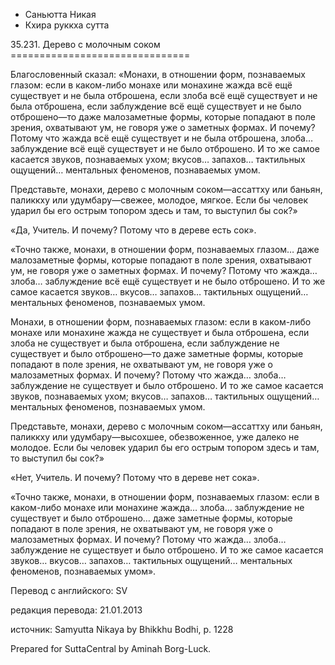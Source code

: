 









* Саньютта Никая
* Кхира руккха сутта


35\.231\. Дерево с молочным соком
\=\=\=\=\=\=\=\=\=\=\=\=\=\=\=\=\=\=\=\=\=\=\=\=\=\=\=\=\=\=\=



Благословенный сказал: «Монахи, в отношении форм, познаваемых глазом: если в каком\-либо монахе или монахине жажда всё ещё существует и не была отброшена, если злоба всё ещё существует и не была отброшена, если заблуждение всё ещё существует и не было отброшено—то даже малозаметные формы, которые попадают в поле зрения, охватывают ум, не говоря уже о заметных формах\. И почему? Потому что жажда всё ещё существует и не была отброшена, злоба… заблуждение всё ещё существует и не было отброшено\. И то же самое касается звуков, познаваемых ухом; вкусов… запахов… тактильных ощущений… ментальных феноменов, познаваемых умом\.


Представьте, монахи, дерево с молочным соком—ассаттху или баньян, паликкху или удумбару—свежее, молодое, мягкое\. Если бы человек ударил бы его острым топором здесь и там, то выступил бы сок?»


«Да, Учитель\. И почему? Потому что в дереве есть сок»\.


«Точно также, монахи, в отношении форм, познаваемых глазом… даже малозаметные формы, которые попадают в поле зрения, охватывают ум, не говоря уже о заметных формах\. И почему? Потому что жажда… злоба… заблуждение всё ещё существует и не было отброшено\. И то же самое касается звуков… вкусов… запахов… тактильных ощущений… ментальных феноменов, познаваемых умом\.


Монахи, в отношении форм, познаваемых глазом: если в каком\-либо монахе или монахине жажда не существует и была отброшена, если злоба не существует и была отброшена, если заблуждение не существует и было отброшено—то даже заметные формы, которые попадают в поле зрения, не охватывают ум, не говоря уже о малозаметных формах\. И почему? Потому что жажда… злоба… заблуждение не существует и было отброшено\. И то же самое касается звуков, познаваемых ухом; вкусов… запахов… тактильных ощущений… ментальных феноменов, познаваемых умом\.


Представьте, монахи, дерево с молочным соком—ассаттху или баньян, паликкху или удумбару—высохшее, обезвоженное, уже далеко не молодое\. Если бы человек ударил бы его острым топором здесь и там, то выступил бы сок?»


«Нет, Учитель\. И почему? Потому что в дереве нет сока»\.


«Точно также, монахи, в отношении форм, познаваемых глазом: если в каком\-либо монахе или монахине жажда… злоба… заблуждение не существует и было отброшено… даже заметные формы, которые попадают в поле зрения, не охватывают ум, не говоря уже о малозаметных формах\. И почему? Потому что жажда… злоба… заблуждение не существует и было отброшено\. И то же самое касается звуков… вкусов… запахов… тактильных ощущений… ментальных феноменов, познаваемых умом»\.



Перевод с английского: SV


редакция перевода: 21\.01\.2013


источник: Samyutta Nikaya by Bhikkhu Bodhi, p\. 1228


Prepared for SuttaCentral by Aminah Borg\-Luck\.






